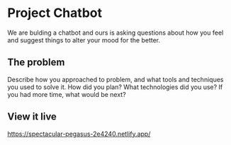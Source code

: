 # Project Chatbot

We are bulding a chatbot and ours is asking questions about how you feel and suggest things to alter your mood for the better.

## The problem

Describe how you approached to problem, and what tools and techniques you used to solve it. How did you plan? What technologies did you use? If you had more time, what would be next?

## View it live

https://spectacular-pegasus-2e4240.netlify.app/
